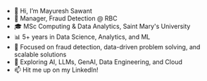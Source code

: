 - 👋 Hi, I’m Mayuresh Sawant  
- 💼 Manager, Fraud Detection @ RBC  
- 🎓 MSc Computing & Data Analytics, Saint Mary's University  
- 📊 5+ years in Data Science, Analytics, and ML  
- 🔎 Focused on fraud detection, data-driven problem solving, and scalable solutions  
- 🌱 Exploring AI, LLMs, GenAI, Data Engineering, and Cloud  
- 📫 Hit me up on my LinkedIn!

<!---
m23sawant/m23sawant is a ✨ special ✨ repository because its `README.md` (this file) appears on your GitHub profile.
You can click the Preview link to take a look at your changes.
--->
